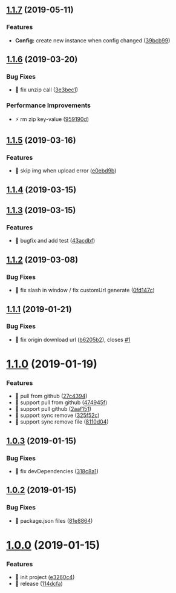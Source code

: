 ## [1.1.7](https://github.com/zWingz/picgo-plugin-github-plus/compare/v1.1.6...v1.1.7) (2019-05-11)


### Features

* **Config:** create new instance when config changed ([39bcb99](https://github.com/zWingz/picgo-plugin-github-plus/commit/39bcb99))



## [1.1.6](https://github.com/zWingz/picgo-plugin-github-plus/compare/v1.1.5...v1.1.6) (2019-03-20)


### Bug Fixes

* 🐛 fix unzip call ([3e3bec1](https://github.com/zWingz/picgo-plugin-github-plus/commit/3e3bec1))


### Performance Improvements

* ⚡️ rm zip key-value ([959190d](https://github.com/zWingz/picgo-plugin-github-plus/commit/959190d))



## [1.1.5](https://github.com/zWingz/picgo-plugin-github-plus/compare/v1.1.4...v1.1.5) (2019-03-16)


### Features

* 🎸 skip img when upload error ([e0ebd9b](https://github.com/zWingz/picgo-plugin-github-plus/commit/e0ebd9b))



## [1.1.4](https://github.com/zWingz/picgo-plugin-github-plus/compare/1.1.3...v1.1.4) (2019-03-15)



## [1.1.3](https://github.com/zWingz/picgo-plugin-github-plus/compare/1.1.2...1.1.3) (2019-03-15)


### Features

* 🎸 bugfix and add test ([43acdbf](https://github.com/zWingz/picgo-plugin-github-plus/commit/43acdbf))



## [1.1.2](https://github.com/zWingz/picgo-plugin-github-plus/compare/1.1.1...1.1.2) (2019-03-08)


### Bug Fixes

* 🐛 fix slash in window / fix customUrl generate ([0fd147c](https://github.com/zWingz/picgo-plugin-github-plus/commit/0fd147c))



## [1.1.1](https://github.com/zWingz/picgo-plugin-github-plus/compare/1.1.0...1.1.1) (2019-01-21)


### Bug Fixes

* 🐛 fix origin download url ([b6205b2](https://github.com/zWingz/picgo-plugin-github-plus/commit/b6205b2)), closes [#1](https://github.com/zWingz/picgo-plugin-github-plus/issues/1)



# [1.1.0](https://github.com/zWingz/picgo-plugin-github-plus/compare/1.0.3...1.1.0) (2019-01-19)


### Features

* 🎸 pull from github ([27c4394](https://github.com/zWingz/picgo-plugin-github-plus/commit/27c4394))
* 🎸 support pull from github ([474945f](https://github.com/zWingz/picgo-plugin-github-plus/commit/474945f))
* 🎸 support pull github ([2aaf151](https://github.com/zWingz/picgo-plugin-github-plus/commit/2aaf151))
* 🎸 support sync remove ([325f52c](https://github.com/zWingz/picgo-plugin-github-plus/commit/325f52c))
* 🎸 support sync remove file ([8110d04](https://github.com/zWingz/picgo-plugin-github-plus/commit/8110d04))



## [1.0.3](https://github.com/zWingz/picgo-plugin-github-plus/compare/1.0.2...1.0.3) (2019-01-15)


### Bug Fixes

* 🐛 fix devDependencies ([318c8a1](https://github.com/zWingz/picgo-plugin-github-plus/commit/318c8a1))



## [1.0.2](https://github.com/zWingz/picgo-plugin-github-plus/compare/1.0.1...1.0.2) (2019-01-15)


### Bug Fixes

* 🐛 package.json files ([81e8864](https://github.com/zWingz/picgo-plugin-github-plus/commit/81e8864))



# [1.0.0](https://github.com/zWingz/picgo-plugin-github-plus/compare/e3260c4...1.0.0) (2019-01-15)


### Features

* 🎸 init project ([e3260c4](https://github.com/zWingz/picgo-plugin-github-plus/commit/e3260c4))
* 🎸 release ([114dcfa](https://github.com/zWingz/picgo-plugin-github-plus/commit/114dcfa))



